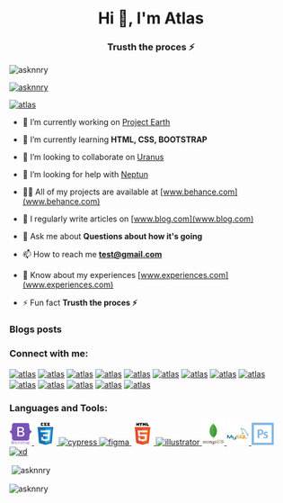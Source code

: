 <h1 align="center">Hi 👋, I'm Atlas</h1>
<h3 align="center">Trusth the proces ⚡</h3>

<p align="left"> <img src="https://komarev.com/ghpvc/?username=asknnry&label=Profile%20views&color=0e75b6&style=flat-square" alt="asknnry" /> </p>

<p align="left"> <a href="https://github.com/ryo-ma/github-profile-trophy"><img src="https://github-profile-trophy.vercel.app/?username=asknnry" alt="asknnry" /></a> </p>

<p align="left"> <a href="https://twitter.com/atlas" target="blank"><img src="https://img.shields.io/twitter/follow/atlas?logo=twitter&style=for-the-badge" alt="atlas" /></a> </p>

- 🔭 I’m currently working on [Project Earth](https://earth.google.com/web/)

- 🌱 I’m currently learning **HTML, CSS, BOOTSTRAP**

- 👯 I’m looking to collaborate on [Uranus](https://earth.google.com/web/)

- 🤝 I’m looking for help with [Neptun](https://earth.google.com/web/)

- 👨‍💻 All of my projects are available at [www.behance.com](www.behance.com)

- 📝 I regularly write articles on [www.blog.com](www.blog.com)

- 💬 Ask me about **Questions about how it's going**

- 📫 How to reach me **test@gmail.com**

- 📄 Know about my experiences [www.experiences.com](www.experiences.com)

- ⚡ Fun fact **Trusth the proces ⚡**

### Blogs posts
<!-- BLOG-POST-LIST:START -->
<!-- BLOG-POST-LIST:END -->

<h3 align="left">Connect with me:</h3>
<p align="left">
<a href="https://codepen.io/atlas" target="blank"><img align="center" src="https://raw.githubusercontent.com/rahuldkjain/github-profile-readme-generator/master/src/images/icons/Social/codepen.svg" alt="atlas" height="30" width="40" /></a>
<a href="https://dev.to/atlas" target="blank"><img align="center" src="https://raw.githubusercontent.com/rahuldkjain/github-profile-readme-generator/master/src/images/icons/Social/devto.svg" alt="atlas" height="30" width="40" /></a>
<a href="https://twitter.com/atlas" target="blank"><img align="center" src="https://raw.githubusercontent.com/rahuldkjain/github-profile-readme-generator/master/src/images/icons/Social/twitter.svg" alt="atlas" height="30" width="40" /></a>
<a href="https://linkedin.com/in/atlas" target="blank"><img align="center" src="https://raw.githubusercontent.com/rahuldkjain/github-profile-readme-generator/master/src/images/icons/Social/linked-in-alt.svg" alt="atlas" height="30" width="40" /></a>
<a href="https://stackoverflow.com/users/atlas" target="blank"><img align="center" src="https://raw.githubusercontent.com/rahuldkjain/github-profile-readme-generator/master/src/images/icons/Social/stack-overflow.svg" alt="atlas" height="30" width="40" /></a>
<a href="https://codesandbox.com/atlas" target="blank"><img align="center" src="https://raw.githubusercontent.com/rahuldkjain/github-profile-readme-generator/master/src/images/icons/Social/codesandbox.svg" alt="atlas" height="30" width="40" /></a>
<a href="https://kaggle.com/atlas" target="blank"><img align="center" src="https://raw.githubusercontent.com/rahuldkjain/github-profile-readme-generator/master/src/images/icons/Social/kaggle.svg" alt="atlas" height="30" width="40" /></a>
<a href="https://fb.com/atlas" target="blank"><img align="center" src="https://raw.githubusercontent.com/rahuldkjain/github-profile-readme-generator/master/src/images/icons/Social/facebook.svg" alt="atlas" height="30" width="40" /></a>
<a href="https://instagram.com/atlas" target="blank"><img align="center" src="https://raw.githubusercontent.com/rahuldkjain/github-profile-readme-generator/master/src/images/icons/Social/instagram.svg" alt="atlas" height="30" width="40" /></a>
<a href="https://dribbble.com/atlas" target="blank"><img align="center" src="https://raw.githubusercontent.com/rahuldkjain/github-profile-readme-generator/master/src/images/icons/Social/dribbble.svg" alt="atlas" height="30" width="40" /></a>
<a href="https://www.behance.net/atlas" target="blank"><img align="center" src="https://raw.githubusercontent.com/rahuldkjain/github-profile-readme-generator/master/src/images/icons/Social/behance.svg" alt="atlas" height="30" width="40" /></a>
<a href="https://hashnode.com/atlas" target="blank"><img align="center" src="https://raw.githubusercontent.com/rahuldkjain/github-profile-readme-generator/master/src/images/icons/Social/hashnode.svg" alt="atlas" height="30" width="40" /></a>
<a href="https://medium.com/atlas" target="blank"><img align="center" src="https://raw.githubusercontent.com/rahuldkjain/github-profile-readme-generator/master/src/images/icons/Social/medium.svg" alt="atlas" height="30" width="40" /></a>
<a href="https://www.youtube.com/c/atlas" target="blank"><img align="center" src="https://raw.githubusercontent.com/rahuldkjain/github-profile-readme-generator/master/src/images/icons/Social/youtube.svg" alt="atlas" height="30" width="40" /></a>
</p>

<h3 align="left">Languages and Tools:</h3>
<p align="left"> <a href="https://getbootstrap.com" target="_blank" rel="noreferrer"> <img src="https://raw.githubusercontent.com/devicons/devicon/master/icons/bootstrap/bootstrap-plain-wordmark.svg" alt="bootstrap" width="40" height="40"/> </a> <a href="https://www.w3schools.com/css/" target="_blank" rel="noreferrer"> <img src="https://raw.githubusercontent.com/devicons/devicon/master/icons/css3/css3-original-wordmark.svg" alt="css3" width="40" height="40"/> </a> <a href="https://www.cypress.io" target="_blank" rel="noreferrer"> <img src="https://raw.githubusercontent.com/simple-icons/simple-icons/6e46ec1fc23b60c8fd0d2f2ff46db82e16dbd75f/icons/cypress.svg" alt="cypress" width="40" height="40"/> </a> <a href="https://www.figma.com/" target="_blank" rel="noreferrer"> <img src="https://www.vectorlogo.zone/logos/figma/figma-icon.svg" alt="figma" width="40" height="40"/> </a> <a href="https://www.w3.org/html/" target="_blank" rel="noreferrer"> <img src="https://raw.githubusercontent.com/devicons/devicon/master/icons/html5/html5-original-wordmark.svg" alt="html5" width="40" height="40"/> </a> <a href="https://www.adobe.com/in/products/illustrator.html" target="_blank" rel="noreferrer"> <img src="https://www.vectorlogo.zone/logos/adobe_illustrator/adobe_illustrator-icon.svg" alt="illustrator" width="40" height="40"/> </a> <a href="https://www.mongodb.com/" target="_blank" rel="noreferrer"> <img src="https://raw.githubusercontent.com/devicons/devicon/master/icons/mongodb/mongodb-original-wordmark.svg" alt="mongodb" width="40" height="40"/> </a> <a href="https://www.mysql.com/" target="_blank" rel="noreferrer"> <img src="https://raw.githubusercontent.com/devicons/devicon/master/icons/mysql/mysql-original-wordmark.svg" alt="mysql" width="40" height="40"/> </a> <a href="https://www.photoshop.com/en" target="_blank" rel="noreferrer"> <img src="https://raw.githubusercontent.com/devicons/devicon/master/icons/photoshop/photoshop-line.svg" alt="photoshop" width="40" height="40"/> </a> <a href="https://www.adobe.com/products/xd.html" target="_blank" rel="noreferrer"> <img src="https://cdn.worldvectorlogo.com/logos/adobe-xd.svg" alt="xd" width="40" height="40"/> </a> </p>

<p>&nbsp;<img align="center" src="https://github-readme-stats.vercel.app/api?username=asknnry&show_icons=true&theme=dark&locale=en" alt="asknnry" /></p>

<p><img align="center" src="https://github-readme-streak-stats.herokuapp.com/?user=asknnry&theme=dark" alt="asknnry" /></p>
